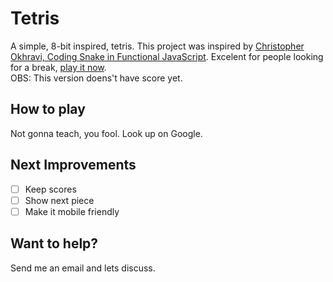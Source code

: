 # Tetris
A simple, 8-bit inspired, tetris. This project was inspired by [Christopher Okhravi, Coding Snake in Functional JavaScript](https://www.youtube.com/watch?v=poVMBGe1THE&t=7s). Excelent for people looking for a break, [play it now](https://claudiosegala.github.io/tetris/main.html).  
OBS: This version doens't have score yet.

## How to play
Not gonna teach, you fool. Look up on Google.

## Next Improvements

* [ ] Keep scores  
* [ ] Show next piece  
* [ ] Make it mobile friendly  

## Want to help?
Send me an email and lets discuss.
